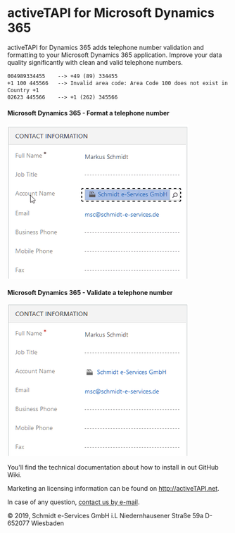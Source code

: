 

# activeTAPI for Microsoft Dynamics 365

activeTAPI for Dynamics 365 adds telephone number validation and formatting to your Microsoft Dynamics 365 application. Improve your data quality significantly with clean and valid telephone numbers.

```
004989334455	-->	+49 (89) 334455
+1 100 445566	-->	Invalid area code: Area Code 100 does not exist in Country +1
02623 445566	-->	+1 (262) 345566
```

#### Microsoft Dynamics 365 - Format a telephone number

![contactFormatNumber](README.assets/contactFormatNumber.gif)

#### Microsoft Dynamics 365 - Validate a telephone number

![contactFormatNumber02](README.assets/contactFormatNumber02.gif)

You'll find the technical documentation about how to install in out GitHub Wiki.

Marketing an licensing information can be found on http://activeTAPI.net.

In case of any question, [contact us by e-mail](mailto:support@activeTAPI.net).

&copy; 2019, Schmidt e-Services GmbH i.L
Niedernhausener Straße 59a
D-652077 Wiesbaden
